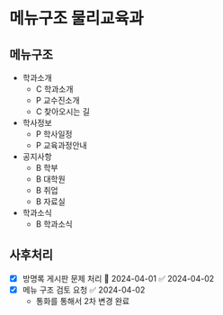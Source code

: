 # 메뉴구조 물리교육과

## 메뉴구조

- 학과소개
  - C 학과소개
  - P 교수진소개
  - C 찾아오시는 길
- 학사정보
  - P 학사일정
  - P 교육과정안내
- 공지사항
  - B 학부
  - B 대학원
  - B 취업
  - B 자료실
- 학과소식
  - B 학과소식

## 사후처리

- [x] 방명록 게시판 문제 처리 📅 2024-04-01 ✅ 2024-04-02
- [x] 메뉴 구조 검토 요청 ✅ 2024-04-02
  - 통화를 통해서 2차 변경 완료
